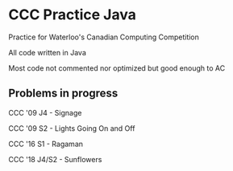 # CCC Practice Java
Practice for Waterloo's Canadian Computing Competition

All code written in Java

Most code not commented nor optimized but good enough to AC

## Problems in progress

CCC '09 J4 - Signage

CCC '09 S2 - Lights Going On and Off

CCC '16 S1 - Ragaman

CCC '18 J4/S2 - Sunflowers
